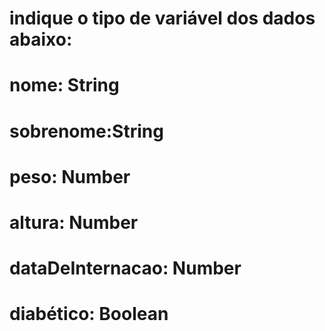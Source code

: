 # indique o tipo de variável dos dados abaixo:

# nome: String 
# sobrenome:String
# peso: Number
# altura: Number
# dataDeInternacao: Number
# diabético: Boolean
